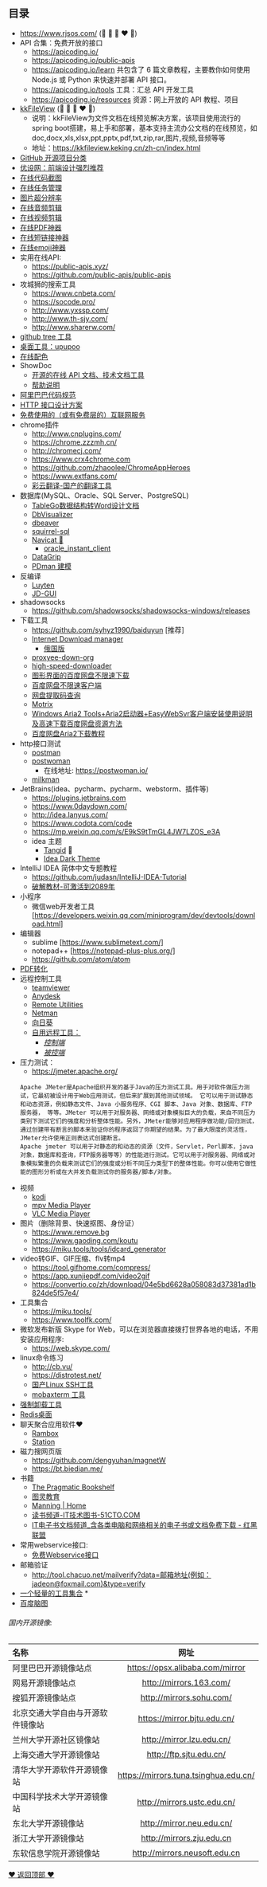 ## 目录
* https://www.rjsos.com/ (:black_heart: :black_heart:  :blue_heart: :heart: :purple_heart:)
* API 合集：免费开放的接口
  * https://apicoding.io/
  + https://apicoding.io/public-apis
  + https://apicoding.io/learn 共包含了 6 篇文章教程，主要教你如何使用 Node.js 或 Python 来快速并部署 API 接口。
  + https://apicoding.io/tools 工具：汇总 API 开发工具
  + https://apicoding.io/resources 资源：网上开放的 API 教程、项目
* [kkFileView](https://kkfileview.keking.cn/zh-cn/index.html)  (:black_heart: :black_heart:  :blue_heart: :heart: :purple_heart:)
  + 说明：kkFileView为文件文档在线预览解决方案，该项目使用流行的spring boot搭建，易上手和部署，基本支持主流办公文档的在线预览，如doc,docx,xls,xlsx,ppt,pptx,pdf,txt,zip,rar,图片,视频,音频等等
  + 地址：https://kkfileview.keking.cn/zh-cn/index.html
* [GitHub 开源项目分类](https://awesomeopensource.com/)
* [优设网：前端设计强烈推荐](https://www.uisdc.com/)
* [在线代码截图](https://www.dute.org/code-snapshot) 
* [在线任务管理](https://trello.com/)
* [图片超分辨率](https://bigjpg.com)
* [在线音频剪辑](https://www.weixinsyt.com/)
* [在线视频剪辑](https://www.kapwing.com/)
* [在线PDF神器](https://www.pdfpai.com/)
* [在线短链接神器](http://mrw.so/)
* [在线emoji神器](https://emojiisland.com/) 
* 实用在线API:
  * https://public-apis.xyz/
  * https://github.com/public-apis/public-apis
* 攻城狮的搜索工具
  * https://www.cnbeta.com/
  * https://socode.pro/
  * http://www.yxssp.com/  
  * http://www.th-sjy.com/
  * http://www.sharerw.com/
* [github tree 工具](https://github.com/ovity/octotree)
* [桌面工具：upupoo](www.upupoo.com "upupoo")
* [在线配色](https://www.happyhues.co/palettes/17)
* ShowDoc
  * [开源的在线 API 文档、技术文档工具](https://hacpai.com/article/1473084150240 "开源的在线 API 文档、技术文档工具 ShowDoc")
  * [帮助说明](https://www.showdoc.cc/help?page_id=1385767280275683 "帮助说明")
* [阿里巴巴代码规范](https://github.com/alibaba/p3c/)
* [HTTP 接口设计方案](https://www.jitao.tech/blog/2020/01/java-http-api/)
* [免费使用的（或有免费层的）互联网服务](https://free-for.dev/#/?id=apis-data-and-ml)
* chrome插件
  - http://www.cnplugins.com/
  - https://chrome.zzzmh.cn/
  - http://chromecj.com/
  - https://www.crx4chrome.com  
  - https://github.com/zhaoolee/ChromeAppHeroes
  - https://www.extfans.com/
  - [彩云翻译-国产的翻译工具](https://fanyi.caiyunapp.com/#/web "彩云翻译-国产的翻译工具(此外，如果你想自己开发，还可以调用它的 API，每月100万字之内的翻译都是免费的。)")
* 数据库(MySQL、Oracle、SQL Server、PostgreSQL)
  * [TableGo数据结构转Word设计文档](http://www.tablego.cn/ "TableGo数据结构转Word设计文档")
  * [DbVisualizer](https://www.dbvis.com/ "DbVisualizer")
  * [dbeaver](https://dbeaver.io/ "dbeaver")
  * [squirrel-sql](http://squirrel-sql.sourceforge.net/ "squirrel-sql")
  * [Navicat :black_heart:](https://www.navicat.com.cn/ "Navicat")
     + [oracle_instant_client](https://www.oracle.com/database/technologies/instant-client/downloads.html)
  * [DataGrip](http://www.jetbrains.com/datagrip/ "DataGrip") 
  * [PDman 建模](https://gitee.com/robergroup/pdman)
* 反编译
  * [Luyten](https://github.com/deathmarine/Luyten/releases "Luyten")
  * [JD-GUI](https://github.com/java-decompiler "JD-GUI")
* shadowsocks
  * https://github.com/shadowsocks/shadowsocks-windows/releases
* 下载工具
  * https://github.com/syhyz1990/baiduyun [推荐]
  * [Internet Download manager](http://www.internetdownloadmanager.com/ "Internet Download manager")
    + [俄国版](https://huwang.lanzous.com/ic9oqlc)
  * [proxyee-down-org](https://github.com/proxyee-down-org "proxyee-down-org")
  * [high-speed-downloader](https://github.com/high-speed-downloader/high-speed-downloader "high-speed-downloader")
  * [图形界面的百度网盘不限速下载](https://github.com/b3log/baidu-netdisk-downloaderx "图形界面的百度网盘不限速下载")
  * [百度网盘不限速客户端](https://github.com/peterq/pan-light "百度网盘不限速客户端")
  * [网盘提取码查询](https://pnote.net/pan/ "网盘提取码查询")
  * [Motrix](https://motrix.app/ "Motrix")
  * [Windows Aria2 Tools+Aria2启动器+EasyWebSvr客户端安装使用说明及高速下载百度网盘资源方法](https://www.52pojie.cn/thread-1028273-1-1.html "Windows Aria2 Tools+Aria2启动器+EasyWebSvr客户端安装使用说明及高速下载百度网盘资源方法")
  * [百度网盘Aria2下载教程](https://www.52pojie.cn/thread-1064343-1-1.html "百度网盘Aria2下载教程 亲测速度飞起 12月9日可用 ")
* http接口测试
  * [postman](https://www.getpostman.com/ "postman")
  * [postwoman](https://github.com/liyasthomas/postwoman "postwoman")
    * 在线地址: https://postwoman.io/
  * [milkman](https://github.com/warmuuh/milkman "milkman")
* JetBrains(idea、pycharm、pycharm、webstorm、插件等)
  * https://plugins.jetbrains.com
  * https://www.0daydown.com/
  * http://idea.lanyus.com/
  * https://www.codota.com/code
  * https://mp.weixin.qq.com/s/E9kS9tTmGL4JW7LZOS_e3A
  * idea 主题
    + [Tangid](http://color-themes.com/?view=theme&id=563a1a7180b4acf11273ae84 "Tangid") :black_heart:
    + [Idea Dark Theme](http://color-themes.com/?view=theme&id=563a1a9980b4acf11273aef3 "Idea Dark Theme")
* IntelliJ IDEA 简体中文专题教程
  * https://github.com/judasn/IntelliJ-IDEA-Tutorial  
  * [破解教材-可激活到2089年](https://shimo.im/docs/9pJJRJPr6thtPxJd/read)
* 小程序 
  * 微信web开发者工具 [https://developers.weixin.qq.com/miniprogram/dev/devtools/download.html]
* 编辑器
  * sublime [https://www.sublimetext.com/]
  * notepad++ [https://notepad-plus-plus.org/]
  * https://github.com/atom/atom
* [PDF转化](https://www.ilovepdf.com/)
* 远程控制工具
  * [teamviewer](https://www.teamviewer.cn/cn/ "teamviewer")
  * [Anydesk](https://anydesk.com/zhs "Anydesk")
  * [Remote Utilities](https://www.remoteutilities.com/ "Remote Utilities")
  * [Netman](http://netman123.cn/ "Netman")
  * [向日葵](https://sunlogin.oray.com/personal/download "向日葵")
  * [自用远程工具：](https://www.52pojie.cn/thread-1059082-1-1.html "自用远程工具")
    * [*控制端*](https://www.lanzous.com/i7grj4d "控制端") 
    * [*被控端*](https://www.lanzous.com/i7grj3c "被控端")
* 压力测试：
  * https://jmeter.apache.org/
  ```
  Apache JMeter是Apache组织开发的基于Java的压力测试工具。用于对软件做压力测试，它最初被设计用于Web应用测试，但后来扩展到其他测试领域。 它可以用于测试静态和动态资源，例如静态文件、Java 小服务程序、CGI 脚本、Java 对象、数据库、FTP 服务器， 等等。JMeter 可以用于对服务器、网络或对象模拟巨大的负载，来自不同压力类别下测试它们的强度和分析整体性能。另外，JMeter能够对应用程序做功能/回归测试，通过创建带有断言的脚本来验证你的程序返回了你期望的结果。为了最大限度的灵活性，JMeter允许使用正则表达式创建断言。
  Apache jmeter 可以用于对静态的和动态的资源（文件，Servlet，Perl脚本，java 对象，数据库和查询，FTP服务器等等）的性能进行测试。它可以用于对服务器、网络或对象模拟繁重的负载来测试它们的强度或分析不同压力类型下的整体性能。你可以使用它做性能的图形分析或在大并发负载测试你的服务器/脚本/对象。
   ```
* 视频
  * [kodi](https://kodi.tv/ "kodi")
  * [mpv Media Player](https://mpv.io/ "mpv Media Player")
  * [VLC Media Player](https://www.videolan.org/ "VLC Media Player")
* 图片（删除背景、快速抠图、身份证）
  * https://www.remove.bg
  * https://www.gaoding.com/koutu
  * https://miku.tools/tools/idcard_generator
* video转GIF、GIF压缩、flv转mp4
  * https://tool.gifhome.com/compress/
  * https://app.xunjiepdf.com/video2gif
  * https://convertio.co/zh/download/04e5bd6628a058083d37381ad1b824de5f57e4/
* 工具集合
  * https://miku.tools/
  * https://www.toolfk.com/
* 微软发布新版 Skype for Web，可以在浏览器直接拨打世界各地的电话，不用安装应用程序:
  * https://web.skype.com/
* linux命令练习
  * http://cb.vu/
  * https://distrotest.net/
  * [国产Linux SSH工具](http://www.hostbuf.com/)
  + [mobaxterm 工具](https://mobaxterm.mobatek.net/)
* [强制卸载工具](https://geekuninstaller.com/download)
* [Redis桌面](https://github.com/uglide/RedisDesktopManager)
* 聊天聚合应用软件❤
  * [Rambox](https://github.com/ramboxapp "Rambox")
  * [Station](https://getstation.com/ "Station")
* 磁力搜网页版 
  * https://github.com/dengyuhan/magnetW
  * https://bt.biedian.me/
* 书籍 
  * [The Pragmatic Bookshelf](https://pragprog.com/ "The Pragmatic Bookshelf")
  * [图灵教育](http://www.ituring.com.cn/ "图灵教育")
  * [Manning | Home](https://www.manning.com/ "Manning | Home")
  * [读书频道-IT技术图书-51CTO.COM](http://book.51cto.com/ "读书频道-IT技术图书-51CTO.COM")
  * [IT电子书文档频道_含各类电脑和网络相关的电子书或文档免费下载 - 红黑联盟](https://www.2cto.com/ebook/ "IT电子书文档频道_含各类电脑和网络相关的电子书或文档免费下载 - 红黑联盟") 
* 常用webservice接口:
  * [免费Webservice接口](http://www.webxml.com.cn/zh_cn/index.aspx "WEB服务（Web Servicrs）| 免费WEB服务 | 商业WEB服务 | XML Web Servicrs - WEBXML")
* 邮箱验证
  * http://tool.chacuo.net/mailverify?data=邮箱地址(例如：jadeon@foxmail.com)&type=verify
* [一个轻量的工具集合](https://github.com/Ice-Hazymoon/MikuTools  )
  * 
* [百度脑图](http://naotu.baidu.com)

###### 国内开源镜像:
| 名称 | 网址
| :--  | :--:
| 阿里巴巴开源镜像站点 | https://opsx.alibaba.com/mirror
| 网易开源镜像站点 | http://mirrors.163.com/
| 搜狐开源镜像站点 | http://mirrors.sohu.com/
| 北京交通大学自由与开源软件镜像站 | https://mirror.bjtu.edu.cn/
| 兰州大学开源社区镜像站 | http://mirror.lzu.edu.cn/
| 上海交通大学开源镜像站 | http://ftp.sjtu.edu.cn/
| 清华大学开源软件开源镜像站 | https://mirrors.tuna.tsinghua.edu.cn/
| 中国科学技术大学开源镜像站 | http://mirrors.ustc.edu.cn/
| 东北大学开源镜像站 | http://mirror.neu.edu.cn/
| 浙江大学开源镜像站 | http://mirrors.zju.edu.cn
| 东软信息学院开源镜像站 | http://mirrors.neusoft.edu.cn


[❤ 返回顶部 ❤](#目录)
